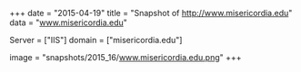 
+++
date = "2015-04-19"
title = "Snapshot of http://www.misericordia.edu"
data = "www.misericordia.edu"

Server = ["IIS"]
domain = ["misericordia.edu"]

  image = "snapshots/2015_16/www.misericordia.edu.png"
+++
#
